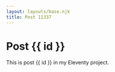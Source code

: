 ```yaml
---
layout: layouts/base.njk
title: Post 11337
---
```


# Post {{ id }}

This is post {{ id }} in my Eleventy project.

